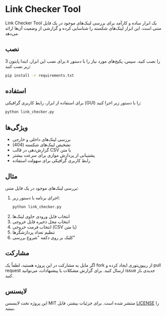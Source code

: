 # Link Checker Tool

Link Checker Tool یک ابزار ساده و کارآمد برای بررسی لینک‌های موجود در یک فایل متنی است. این ابزار لینک‌های شکسته را شناسایی کرده و گزارشی از وضعیت آن‌ها ارائه می‌دهد.

## نصب

برای نصب این ابزار، ابتدا پایتون 3.x را نصب کنید. سپس، پکیج‌های مورد نیاز را با دستور زیر نصب کنید:

```bash
pip install -r requirements.txt
```

## استفاده

برای استفاده از ابزار، رابط کاربری گرافیکی (GUI) را با دستور زیر اجرا کنید:

```bash
python link_checker.py
```

## ویژگی‌ها

- بررسی لینک‌های داخلی و خارجی
- تشخیص لینک‌های شکسته (404)
- گزارش‌دهی در قالب CSV یا متن
- پشتیبانی از پردازش موازی برای سرعت بیشتر
- رابط کاربری گرافیکی برای سهولت استفاده

## مثال

بررسی لینک‌های موجود در یک فایل متنی:

1. اجرای برنامه با دستور زیر:
    ```bash
    python link_checker.py
    ```
2. انتخاب فایل ورودی حاوی لینک‌ها
3. انتخاب محل ذخیره فایل خروجی
4. انتخاب فرمت خروجی (CSV یا متن)
5. تنظیم تعداد پردازشگرها
6. کلیک بر روی دکمه "شروع بررسی"

## مشارکت

اگر مایل به مشارکت در این پروژه هستید، لطفاً یک fork از ریپوزیتوری ایجاد کرده و pull request ارسال کنید. برای گزارش مشکلات یا پیشنهادات، می‌توانید issue جدیدی باز کنید.

## لایسنس

این پروژه تحت لایسنس MIT منتشر شده است. برای جزئیات بیشتر، فایل [LICENSE](LICENSE) را ببینید.